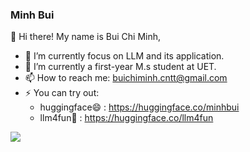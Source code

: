 ### Minh Bui

<!--
**buiminhptit/buiminhptit** is a ✨ _special_ ✨ repository because its `README.md` (this file) appears on your GitHub profile.

Here are some ideas to get you started:

- 🔭 I’m currently working on ...
- 🌱 I’m currently learning ...
- 👯 I’m looking to collaborate on ...
- 🤔 I’m looking for help with ...
- 💬 Ask me about ...
- 📫 How to reach me: ...
- 😄 Pronouns: ...
- ⚡ Fun fact: ...
-->

👋 Hi there! My name is Bui Chi Minh,
- 🔭 I’m currently focus on LLM and its application.
- 🌱 I’m currently a first-year M.s student at UET.
- 📫 How to reach me: buichiminh.cntt@gmail.com
- ⚡ You can try out:
    -  huggingface😄 : https://huggingface.co/minhbui
    -  llm4fun🤔 : https://huggingface.co/llm4fun

<a href="https://github.com/anuraghazra/github-readme-stats">
  <img align="left" src="https://github-readme-stats.vercel.app/api?username=anonymousz97&count_private=true&show_icons=true" />
</a>
